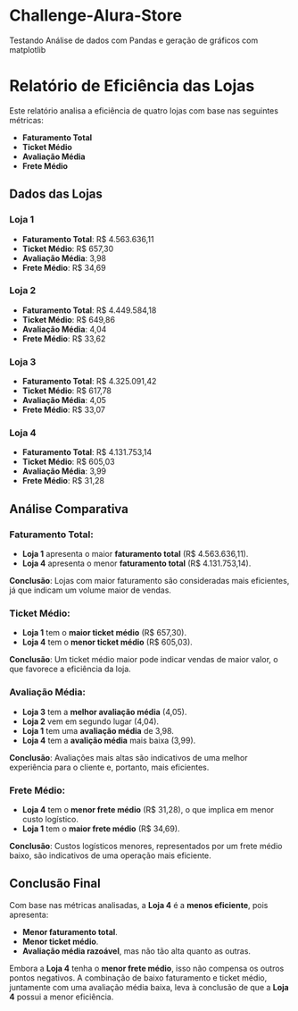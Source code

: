 # Challenge-Alura-Store
 Testando Análise de dados com Pandas e geração de gráficos com matplotlib

# Relatório de Eficiência das Lojas

Este relatório analisa a eficiência de quatro lojas com base nas seguintes métricas:
- **Faturamento Total**
- **Ticket Médio**
- **Avaliação Média**
- **Frete Médio**

## Dados das Lojas

### Loja 1
- **Faturamento Total**: R$ 4.563.636,11
- **Ticket Médio**: R$ 657,30
- **Avaliação Média**: 3,98
- **Frete Médio**: R$ 34,69

### Loja 2
- **Faturamento Total**: R$ 4.449.584,18
- **Ticket Médio**: R$ 649,86
- **Avaliação Média**: 4,04
- **Frete Médio**: R$ 33,62

### Loja 3
- **Faturamento Total**: R$ 4.325.091,42
- **Ticket Médio**: R$ 617,78
- **Avaliação Média**: 4,05
- **Frete Médio**: R$ 33,07

### Loja 4
- **Faturamento Total**: R$ 4.131.753,14
- **Ticket Médio**: R$ 605,03
- **Avaliação Média**: 3,99
- **Frete Médio**: R$ 31,28

## Análise Comparativa

### Faturamento Total:
- **Loja 1** apresenta o maior **faturamento total** (R$ 4.563.636,11).
- **Loja 4** apresenta o menor **faturamento total** (R$ 4.131.753,14).
  
**Conclusão**: Lojas com maior faturamento são consideradas mais eficientes, já que indicam um volume maior de vendas.

### Ticket Médio:
- **Loja 1** tem o **maior ticket médio** (R$ 657,30).
- **Loja 4** tem o **menor ticket médio** (R$ 605,03).

**Conclusão**: Um ticket médio maior pode indicar vendas de maior valor, o que favorece a eficiência da loja.

### Avaliação Média:
- **Loja 3** tem a **melhor avaliação média** (4,05).
- **Loja 2** vem em segundo lugar (4,04).
- **Loja 1** tem uma **avaliação média** de 3,98.
- **Loja 4** tem a **avalição média** mais baixa (3,99).

**Conclusão**: Avaliações mais altas são indicativos de uma melhor experiência para o cliente e, portanto, mais eficientes.

### Frete Médio:
- **Loja 4** tem o **menor frete médio** (R$ 31,28), o que implica em menor custo logístico.
- **Loja 1** tem o **maior frete médio** (R$ 34,69).

**Conclusão**: Custos logísticos menores, representados por um frete médio baixo, são indicativos de uma operação mais eficiente.

## Conclusão Final

Com base nas métricas analisadas, a **Loja 4** é a **menos eficiente**, pois apresenta:

- **Menor faturamento total**.
- **Menor ticket médio**.
- **Avaliação média razoável**, mas não tão alta quanto as outras.
  
Embora a **Loja 4** tenha o **menor frete médio**, isso não compensa os outros pontos negativos. A combinação de baixo faturamento e ticket médio, juntamente com uma avaliação média baixa, leva à conclusão de que a **Loja 4** possui a menor eficiência.

